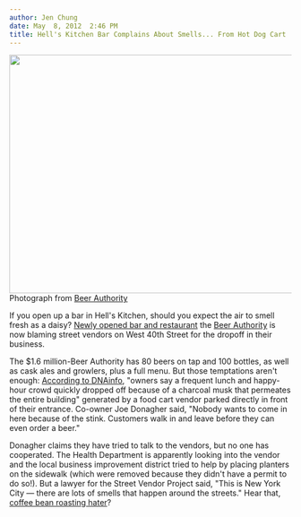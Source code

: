 ```yaml
---
author: Jen Chung
date: May  8, 2012  2:46 PM
title: Hell's Kitchen Bar Complains About Smells... From Hot Dog Cart
---
```


<p><span class="mt-enclosure mt-enclosure-image" style="display: inline;"> <img alt="" src="https://web.archive.org/web/20120512161251im_/http://gothamist.com/upload/2012/04/4412beer1.jpg" width="640" height="426" class="image-none"> </span><br>
<span class="photo_caption">Photograph from <a href="https://web.archive.org/web/20120512161251/https://picasaweb.google.com/108176167910528460608/BeerAuthorityPicsI?feat=flashalbum#">Beer Authority</a></span></p>

<p>If you open up a bar in Hell&apos;s Kitchen, should you expect the air to smell fresh as a daisy? <a href="https://web.archive.org/web/20120512161251/http://gothamist.com/2012/02/24/nosy_newcomers_cant_handle_carroll.php">Newly opened bar and restaurant</a> the <a href="https://web.archive.org/web/20120512161251/http://www.beerauthoritynyc.com/">Beer Authority</a> is now blaming street vendors on West 40th Street for the dropoff in their business.  </p>

<p>The $1.6 million-Beer Authority has 80 beers on tap and 100 bottles, as well as cask ales and growlers, plus a full menu.  But those temptations aren&apos;t enough: <a href="https://web.archive.org/web/20120512161251/http://www.dnainfo.com/new-york/20120508/hells-kitchen-clinton/hot-dog-cart-blamed-for-causing-stink-at-new-hells-kitchen-bar">According to DNAinfo</a>, &quot;owners say a frequent lunch and happy-hour crowd quickly dropped off because of a charcoal musk that permeates the entire building&quot; generated by a food cart vendor parked directly in front of their entrance. Co-owner Joe Donagher said, &quot;Nobody wants to come in here because of the stink. Customers walk in and leave before they can even order a beer.&quot; </p>

<p>Donagher claims they have tried to talk to the vendors, but no one has cooperated.  The Health Department is apparently looking into the vendor and the local business improvement district tried to help by placing planters on the sidewalk (which were removed because they didn&apos;t have a permit to do so!).  But a lawyer for the Street Vendor Project said, &quot;This is New York City &#x2014; there are lots of smells that happen around the streets.&quot; Hear that, <a href="https://web.archive.org/web/20120512161251/http://gothamist.com/2012/02/24/nosy_newcomers_cant_handle_carroll.php">coffee bean roasting hater</a>?</p>
